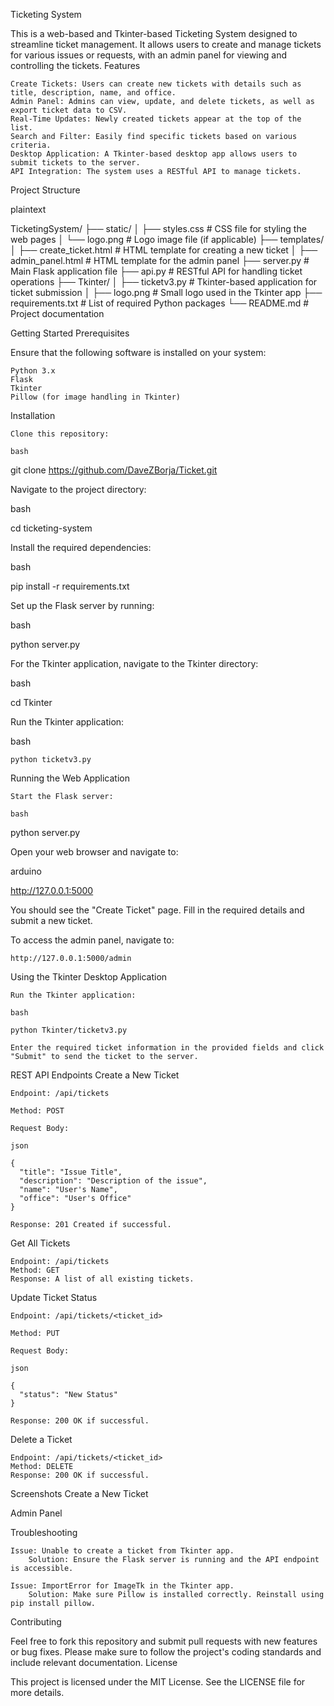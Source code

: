 Ticketing System

This is a web-based and Tkinter-based Ticketing System designed to streamline ticket management. It allows users to create and manage tickets for various issues or requests, with an admin panel for viewing and controlling the tickets.
Features

    Create Tickets: Users can create new tickets with details such as title, description, name, and office.
    Admin Panel: Admins can view, update, and delete tickets, as well as export ticket data to CSV.
    Real-Time Updates: Newly created tickets appear at the top of the list.
    Search and Filter: Easily find specific tickets based on various criteria.
    Desktop Application: A Tkinter-based desktop app allows users to submit tickets to the server.
    API Integration: The system uses a RESTful API to manage tickets.

Project Structure

plaintext

TicketingSystem/
├── static/
│   ├── styles.css        # CSS file for styling the web pages
│   └── logo.png          # Logo image file (if applicable)
├── templates/
│   ├── create_ticket.html   # HTML template for creating a new ticket
│   ├── admin_panel.html     # HTML template for the admin panel
├── server.py             # Main Flask application file
├── api.py                # RESTful API for handling ticket operations
├── Tkinter/
│   ├── ticketv3.py       # Tkinter-based application for ticket submission
│   ├── logo.png          # Small logo used in the Tkinter app
├── requirements.txt      # List of required Python packages
└── README.md             # Project documentation

Getting Started
Prerequisites

Ensure that the following software is installed on your system:

    Python 3.x
    Flask
    Tkinter
    Pillow (for image handling in Tkinter)

Installation

    Clone this repository:

    bash

git clone https://github.com/DaveZBorja/Ticket.git

Navigate to the project directory:

bash

cd ticketing-system

Install the required dependencies:

bash

pip install -r requirements.txt

Set up the Flask server by running:

bash

python server.py

For the Tkinter application, navigate to the Tkinter directory:

bash

cd Tkinter

Run the Tkinter application:

bash

    python ticketv3.py

Running the Web Application

    Start the Flask server:

    bash

python server.py

Open your web browser and navigate to:

arduino

http://127.0.0.1:5000

You should see the "Create Ticket" page. Fill in the required details and submit a new ticket.

To access the admin panel, navigate to:

    http://127.0.0.1:5000/admin

Using the Tkinter Desktop Application

    Run the Tkinter application:

    bash

    python Tkinter/ticketv3.py

    Enter the required ticket information in the provided fields and click "Submit" to send the ticket to the server.

REST API Endpoints
Create a New Ticket

    Endpoint: /api/tickets

    Method: POST

    Request Body:

    json

    {
      "title": "Issue Title",
      "description": "Description of the issue",
      "name": "User's Name",
      "office": "User's Office"
    }

    Response: 201 Created if successful.

Get All Tickets

    Endpoint: /api/tickets
    Method: GET
    Response: A list of all existing tickets.

Update Ticket Status

    Endpoint: /api/tickets/<ticket_id>

    Method: PUT

    Request Body:

    json

    {
      "status": "New Status"
    }

    Response: 200 OK if successful.

Delete a Ticket

    Endpoint: /api/tickets/<ticket_id>
    Method: DELETE
    Response: 200 OK if successful.

Screenshots
Create a New Ticket

Admin Panel

Troubleshooting

    Issue: Unable to create a ticket from Tkinter app.
        Solution: Ensure the Flask server is running and the API endpoint is accessible.

    Issue: ImportError for ImageTk in the Tkinter app.
        Solution: Make sure Pillow is installed correctly. Reinstall using pip install pillow.

Contributing

Feel free to fork this repository and submit pull requests with new features or bug fixes. Please make sure to follow the project's coding standards and include relevant documentation.
License

This project is licensed under the MIT License. See the LICENSE file for more details.


